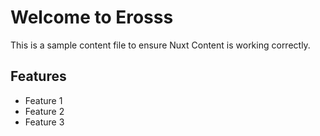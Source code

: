 # Welcome to Erosss

This is a sample content file to ensure Nuxt Content is working correctly.

## Features

- Feature 1
- Feature 2
- Feature 3 